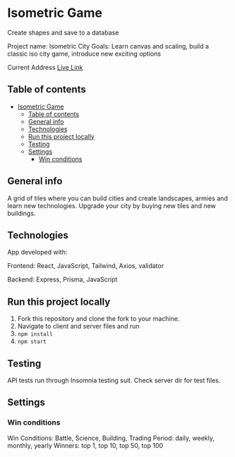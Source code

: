 # Isometric Game

Create shapes and save to a database

Project name: Isometric City
Goals: Learn canvas and scaling, build a classic iso city game, introduce new exciting options

Current Address [Live Link]()

## Table of contents

- [Isometric Game](#isometric-game)
  - [Table of contents](#table-of-contents)
  - [General info](#general-info)
  - [Technologies](#technologies)
  - [Run this project locally](#run-this-project-locally)
  - [Testing](#testing)
  - [Settings](#settings)
    - [Win conditions](#win-conditions)

## General info

A grid of tiles where you can build cities and create landscapes, armies and learn new technologies.
Upgrade your city by buying new tiles and new buildings.

## Technologies

App developed with:

Frontend: React, JavaScript, Tailwind, Axios, validator

Backend: Express, Prisma, JavaScript

## Run this project locally

1. Fork this repository and clone the fork to your machine.
2. Navigate to client and server files and run
3. `npm install`
4. `npm start`

## Testing

API tests run through Insomnia testing suit.
Check server dir for test files.

## Settings

### Win conditions

Win Conditions: Battle, Science, Building, Trading
Period: daily, weekly, monthly, yearly
Winners: top 1, top 10, top 50, top 100
